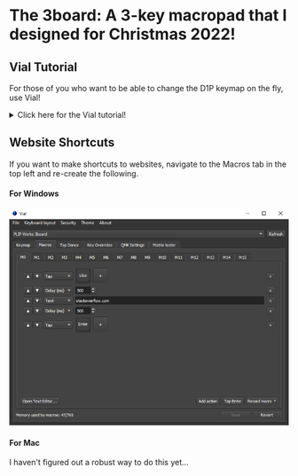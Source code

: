 # The 3board: A 3-key macropad that I designed for Christmas 2022!

## Vial Tutorial
For those of you who want to be able to change the D1P keymap on the fly, use Vial!
<details>
  <summary>Click here for the Vial tutorial!</summary><hr>
  
To use the 3board with Vial, you need to grab a USB Type-C cable and Vial. ([Download link](https://get.vial.today/download/))

1. Plug your 3board into your computer.
2. Open Vial. The 3board should appear above a virtual keyboard layout. If not, click the refresh button in the top right.
3. Click on the key that you would like to change, then select the key that you would like to replace it with in the virtual keyboard layout below.

Enjoy!
</details>

## Website Shortcuts
If you want to make shortcuts to websites, navigate to the Macros tab in the top left and re-create the following.

#### For Windows
<img src="img/stov_macro.png" width="700">

#### For Mac
I haven't figured out a robust way to do this yet...
